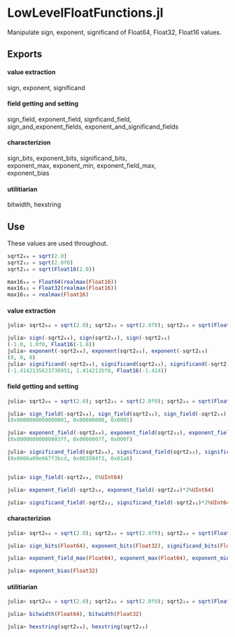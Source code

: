 # LowLevelFloatFunctions.jl
Manipulate sign, exponent, significand of Float64, Float32, Float16 values.

## Exports

#### value extraction

sign, exponent, significand

#### field getting and setting

sign_field, exponent_field, signficand_field,    
sign_and_exponent_fields, exponent_and_significand_fields

#### characterizion

sign_bits, exponent_bits, significand_bits,    
exponent_max, exponent_min, exponent_field_max,    
exponent_bias

#### utilitiarian

bitwidth, hexstring

## Use

These values are used throughout.

```julia
sqrt2₆₄ = sqrt(2.0)
sqrt2₃₂ = sqrt(2.0f0)
sqrt2₁₆ = sqrt(Float16(2.0))

max16₆₄ = Float64(realmax(Float16))
max16₃₂ = Float32(realmax(Float16))
max16₁₆ = realmax(Float16)
```

#### value extraction

```julia
julia> sqrt2₆₄ = sqrt(2.0); sqrt2₃₂ = sqrt(2.0f0); sqrt2₁₆ = sqrt(Float16(2.0));

julia> sign(-sqrt2₆₄), sign(sqrt2₃₂), sign(-sqrt2₁₆)
(-1.0, 1.0f0, Float16(-1.0))
julia> exponent(-sqrt2₆₄), exponent(sqrt2₃₂), exponent(-sqrt2₁₆)
(0, 0, 0)
julia> significand(-sqrt2₆₄), significand(sqrt2₃₂), significand(-sqrt2₁₆)
(-1.4142135623730951, 1.4142135f0, Float16(-1.414))
```
#### field getting and setting
```julia
julia> sqrt2₆₄ = sqrt(2.0); sqrt2₃₂ = sqrt(2.0f0); sqrt2₁₆ = sqrt(Float16(2.0));

julia> sign_field(-sqrt2₆₄), sign_field(sqrt2₃₂), sign_field(-sqrt2₁₆)
(0x0000000000000001, 0x00000000, 0x0001)

julia> exponent_field(-sqrt2₆₄), exponent_field(sqrt2₃₂), exponent_field(-sqrt2₁₆)
(0x00000000000003ff, 0x0000007f, 0x000f)

julia> significand_field(sqrt2₆₄), significand_field(sqrt2₃₂), significand_field(sqrt2₁₆)
(0x0006a09e667f3bcd, 0x003504f3, 0x01a8)


julia> sign_field(-sqrt2₆₄, 0%UInt64)

julia> exponent_field(-sqrt2₆₄, exponent_field(-sqrt2₆₄)*2%UInt64)

julia> significand_field(-sqrt2₃₂, significand_field(-sqrt2₃₂)*2%UInt64)
```
#### characterizion
```julia
julia> sqrt2₆₄ = sqrt(2.0); sqrt2₃₂ = sqrt(2.0f0); sqrt2₁₆ = sqrt(Float16(2.0));

julia> sign_bits(Float64), exponent_bits(Float32), significand_bits(Float16)

julia> exponent_field_max(Float64), exponent_max(Float64), exponent_min(Float64)    

julia> exponent_bias(Float32)
```
#### utilitiarian
```julia
julia> sqrt2₆₄ = sqrt(2.0); sqrt2₃₂ = sqrt(2.0f0); sqrt2₁₆ = sqrt(Float16(2.0));

julia> bitwidth(Float64), bitwidth(Float32)

julia> hexstring(sqrt2₆₄), hexstring(sqrt2₃₂)
```
